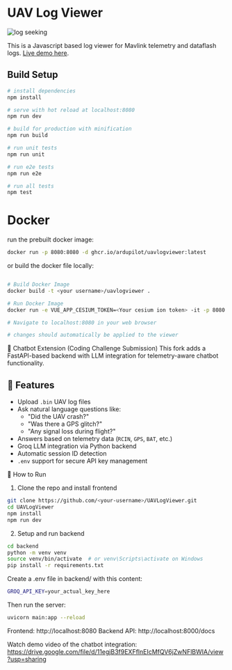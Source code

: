 # UAV Log Viewer

![log seeking](preview.gif "Logo Title Text 1")

 This is a Javascript based log viewer for Mavlink telemetry and dataflash logs.
 [Live demo here](http://plot.ardupilot.org).

## Build Setup

``` bash
# install dependencies
npm install

# serve with hot reload at localhost:8080
npm run dev

# build for production with minification
npm run build

# run unit tests
npm run unit

# run e2e tests
npm run e2e

# run all tests
npm test
```

# Docker

run the prebuilt docker image:

``` bash
docker run -p 8080:8080 -d ghcr.io/ardupilot/uavlogviewer:latest

```

or build the docker file locally:

``` bash

# Build Docker Image
docker build -t <your username>/uavlogviewer .

# Run Docker Image
docker run -e VUE_APP_CESIUM_TOKEN=<Your cesium ion token> -it -p 8080:8080 -v ${PWD}:/usr/src/app <your username>/uavlogviewer

# Navigate to localhost:8080 in your web browser

# changes should automatically be applied to the viewer

```

🧠 Chatbot Extension (Coding Challenge Submission)
This fork adds a FastAPI-based backend with LLM integration for telemetry-aware chatbot functionality.

## 🚀 Features

- Upload `.bin` UAV log files
- Ask natural language questions like:
  - "Did the UAV crash?"
  - "Was there a GPS glitch?"
  - "Any signal loss during flight?"
- Answers based on telemetry data (`RCIN`, `GPS`, `BAT`, etc.)
- Groq LLM integration via Python backend
- Automatic session ID detection
- `.env` support for secure API key management

🧪 How to Run
1. Clone the repo and install frontend

```bash
git clone https://github.com/<your-username>/UAVLogViewer.git
cd UAVLogViewer
npm install
npm run dev
```

2. Setup and run backend

```bash
cd backend
python -m venv venv
source venv/bin/activate  # or venv\Scripts\activate on Windows
pip install -r requirements.txt
```

Create a .env file in backend/ with this content:
```bash
GROQ_API_KEY=your_actual_key_here
```

Then run the server:
```bash
uvicorn main:app --reload
```
Frontend: http://localhost:8080
Backend API: http://localhost:8000/docs

Watch demo video of the chatbot integration:
https://drive.google.com/file/d/11egjB3f9EXFflnEIcMfQV6jZwNFlBWIA/view?usp=sharing